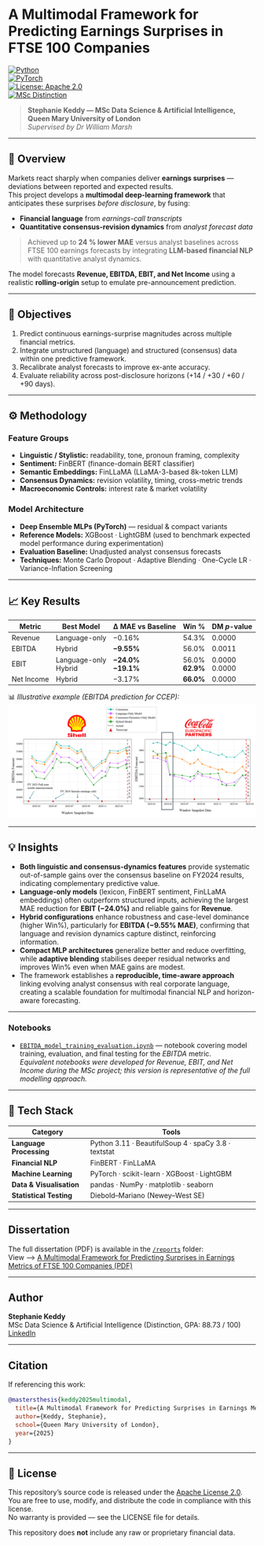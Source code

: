 # A Multimodal Framework for Predicting Earnings Surprises in FTSE 100 Companies  

[![Python](https://img.shields.io/badge/Python-3.11-blue.svg)](https://www.python.org/)  
[![PyTorch](https://img.shields.io/badge/PyTorch-Deep_Learning-red.svg)](https://pytorch.org/)  
[![License: Apache 2.0](https://img.shields.io/badge/License-Apache%202.0-blue.svg)](LICENSE)  
[![MSc Distinction](https://img.shields.io/badge/Academic_Award-MSc_Distinction_90.5%25-brightgreen.svg)](#)

> **Stephanie Keddy — MSc Data Science & Artificial Intelligence, Queen Mary University of London**  
> *Supervised by Dr William Marsh*  

---

## 🧭 Overview  

Markets react sharply when companies deliver **earnings surprises** — deviations between reported and expected results.  
This project develops a **multimodal deep-learning framework** that anticipates these surprises *before disclosure*, by fusing:

- **Financial language** from *earnings-call transcripts*  
- **Quantitative consensus-revision dynamics** from *analyst forecast data*

> Achieved up to **24 % lower MAE** versus analyst baselines across FTSE 100 earnings forecasts by integrating **LLM-based financial NLP** with quantitative analyst dynamics.

The model forecasts **Revenue, EBITDA, EBIT, and Net Income** using a realistic **rolling-origin** setup to emulate pre-announcement prediction.

---

## 🎯 Objectives  

1. Predict continuous earnings-surprise magnitudes across multiple financial metrics.  
2. Integrate unstructured (language) and structured (consensus) data within one predictive framework.  
3. Recalibrate analyst forecasts to improve ex-ante accuracy.  
4. Evaluate reliability across post-disclosure horizons (+14 / +30 / +60 / +90 days).  

---

## ⚙️ Methodology  

### **Feature Groups**  
- **Linguistic / Stylistic:** readability, tone, pronoun framing, complexity  
- **Sentiment:** FinBERT (finance-domain BERT classifier)  
- **Semantic Embeddings:** FinLLaMA (LLaMA-3-based 8k-token LLM)  
- **Consensus Dynamics:** revision volatility, timing, cross-metric trends  
- **Macroeconomic Controls:** interest rate & market volatility  

### **Model Architecture**  
- **Deep Ensemble MLPs (PyTorch)** — residual & compact variants  
- **Reference Models:** XGBoost · LightGBM (used to benchmark expected model performance during experimentation)  
- **Evaluation Baseline:** Unadjusted analyst consensus forecasts  
- **Techniques:** Monte Carlo Dropout · Adaptive Blending · One-Cycle LR · Variance-Inflation Screening  

---

## 📈 Key Results  

| Metric | Best Model | Δ MAE vs Baseline | Win % | DM *p*-value |
|--------|-------------|------------------|--------|---------------|
| Revenue | Language-only | −0.16% | 54.3% | 0.0000 |
| EBITDA | Hybrid | **−9.55%** | 56.0% | 0.0011 |
| EBIT | Language-only<br>Hybrid | **−24.0%**<br>**−19.1%** | 56.0%<br>**62.9%** | 0.0000 <br>0.0000 |
| Net Income | Hybrid | −3.17% | **66.0%** | 0.0000 |


📊 _Illustrative example (EBITDA prediction for CCEP):_  
![EBITDA Example](assets/Illustrative%20examples%20-%20EBITDA.png)

---

## 💡 Insights  

- **Both linguistic and consensus-dynamics features** provide systematic out-of-sample gains over the consensus baseline on FY2024 results, indicating complementary predictive value.  
- **Language-only models** (lexicon, FinBERT sentiment, FinLLaMA embeddings) often outperform structured inputs, achieving the largest MAE reduction for **EBIT (−24.0%)** and reliable gains for **Revenue**.  
- **Hybrid configurations** enhance robustness and case-level dominance (higher Win%), particularly for **EBITDA (−9.55% MAE)**, confirming that language and revision dynamics capture distinct, reinforcing information.  
- **Compact MLP architectures** generalize better and reduce overfitting, while **adaptive blending** stabilises deeper residual networks and improves Win% even when MAE gains are modest.  
- The framework establishes a **reproducible, time-aware approach** linking evolving analyst consensus with real corporate language, creating a scalable foundation for multimodal financial NLP and horizon-aware forecasting. 

---

### Notebooks
- [`EBITDA_model_training_evaluation.ipynb`](notebooks/EBITDA_model_training_evaluation.ipynb) — notebook covering model training, evaluation, and final testing for the *EBITDA* metric.  
  *Equivalent notebooks were developed for Revenue, EBIT, and Net Income during the MSc project; this version is representative of the full modelling approach.*
  
---

## 🧰 Tech Stack  

| Category | Tools |
|-----------|-------|
| **Language Processing** | Python 3.11 · BeautifulSoup 4 · spaCy 3.8 · textstat |
| **Financial NLP** | FinBERT · FinLLaMA |
| **Machine Learning** | PyTorch · scikit-learn · XGBoost · LightGBM |
| **Data & Visualisation** | pandas · NumPy · matplotlib · seaborn |
| **Statistical Testing** | Diebold–Mariano (Newey–West SE) |

---

## Dissertation
The full dissertation (PDF) is available in the [`/reports`](reports/) folder:  
View --> [A Multimodal Framework for Predicting Surprises in Earnings Metrics of FTSE 100 Companies (PDF)](reports/A%20Multimodal%20Framework%20for%20Predicting%20Surprises%20in%20Earnings%20Metrics%20of%20FTSE%20100%20Companies-UPLOAD.pdf)

---

## Author
**Stephanie Keddy**  
MSc Data Science & Artificial Intelligence (Distinction, GPA: 88.73 / 100)  
[LinkedIn](https://linkedin.com/in/steph-keddy)

---

## Citation
If referencing this work:
```bibtex
@mastersthesis{keddy2025multimodal,
  title={A Multimodal Framework for Predicting Surprises in Earnings Metrics of FTSE 100 Companies},
  author={Keddy, Stephanie},
  school={Queen Mary University of London},
  year={2025}
}
```

---

## 📜 License
This repository’s source code is released under the [Apache License 2.0](LICENSE).  
You are free to use, modify, and distribute the code in compliance with this license.  
No warranty is provided — see the LICENSE file for details.

This repository does **not** include any raw or proprietary financial data.  
